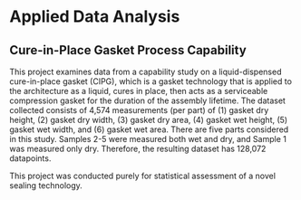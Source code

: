 # Applied Data Analysis
## Cure-in-Place Gasket Process Capability

This project examines data from a capability study on a liquid-dispensed cure-in-place gasket (CIPG), which is a gasket technology that is applied to the architecture as a liquid, cures in place, then acts as a serviceable compression gasket for the duration of the assembly lifetime. The dataset collected consists of 4,574 measurements (per part) of (1) gasket dry height, (2) gasket dry width, (3) gasket dry area, (4) gasket wet height, (5) gasket wet width, and (6) gasket wet area. There are five parts considered in this study. Samples 2-5 were measured both wet and dry, and Sample 1 was measured only dry. Therefore, the resulting dataset has 128,072 datapoints.

This project was conducted purely for statistical assessment of a novel sealing technology.
